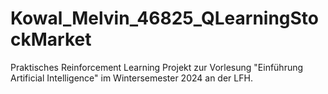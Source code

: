 # Kowal_Melvin_46825_QLearningStockMarket
Praktisches Reinforcement Learning Projekt zur Vorlesung "Einführung Artificial Intelligence" im Wintersemester 2024 an der LFH.
